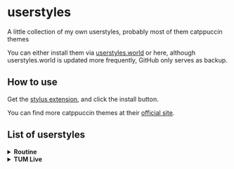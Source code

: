 # userstyles
A little collection of my own userstyles, probably most of them catppuccin themes

You can either install them via [userstyles.world](https://userstyles.world/user/kurtschambach) or here, 
although userstyles.world is updated more frequently, GitHub only serves as backup.

## How to use

Get the [stylus extension](https://addons.mozilla.org/de/firefox/addon/styl-us/), 
and click the install button.

You can find more catppuccin themes at their [official site](https://github.com/catppuccin/userstyles).

## List of userstyles

<details>
  <summary><strong>Routine</strong></summary>
  <p><a href="https://routine.co">routine.co</a></p>

  
  [![Install](https://img.shields.io/badge/Install-Stylus-cba6f7?style=for-the-badge&labelColor=363a4f)](https://userstyles.world/api/style/22377.user.css)
</details>

<details>
  <summary><strong>TUM Live</strong></summary>
  <p><a href="https://tum.live/">TUM Live</a></p>

  
  [![Install](https://img.shields.io/badge/Install-Stylus-cba6f7?style=for-the-badge&labelColor=363a4f)](https://userstyles.world/api/style/22381.user.css)
</details>
